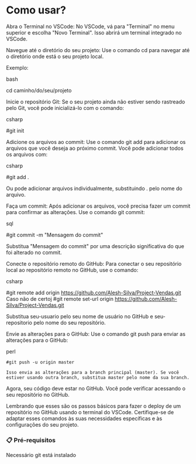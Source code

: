 # Como usar?
Abra o Terminal no VSCode:
No VSCode, vá para "Terminal" no menu superior e escolha "Novo Terminal". Isso abrirá um terminal integrado no VSCode.

Navegue até o diretório do seu projeto:
Use o comando cd para navegar até o diretório onde está o seu projeto local.

Exemplo:

bash

cd caminho/do/seu/projeto

Inicie o repositório Git:
Se o seu projeto ainda não estiver sendo rastreado pelo Git, você pode inicializá-lo com o comando:

csharp

#git init

Adicione os arquivos ao commit:
Use o comando git add para adicionar os arquivos que você deseja ao próximo commit. Você pode adicionar todos os arquivos com:

csharp

#git add .

Ou pode adicionar arquivos individualmente, substituindo . pelo nome do arquivo.

Faça um commit:
Após adicionar os arquivos, você precisa fazer um commit para confirmar as alterações. Use o comando git commit:

sql

#git commit -m "Mensagem do commit"

Substitua "Mensagem do commit" por uma descrição significativa do que foi alterado no commit.

Conecte o repositório remoto do GitHub:
Para conectar o seu repositório local ao repositório remoto no GitHub, use o comando:

csharp

#git remote add origin https://github.com/Alesh-Silva/Project-Vendas.git
Caso não de certoj
#git remote set-url origin https://github.com/Alesh-Silva/Project-Vendas.git


Substitua seu-usuario pelo seu nome de usuário no GitHub e seu-repositorio pelo nome do seu repositório.

Envie as alterações para o GitHub:
Use o comando git push para enviar as alterações para o GitHub:

perl

    #git push -u origin master

    Isso envia as alterações para a branch principal (master). Se você estiver usando outra branch, substitua master pelo nome da sua branch.

Agora, seu código deve estar no GitHub. Você pode verificar acessando o seu repositório no GitHub.

Lembrando que esses são os passos básicos para fazer o deploy de um repositório no GitHub usando o terminal do VSCode. Certifique-se de adaptar esses comandos às suas necessidades específicas e às configurações do seu projeto.
### 📋 Pré-requisitos
Necessário git está instalado
